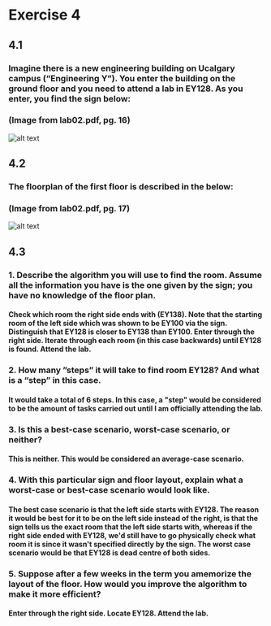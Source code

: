 # Exercise 4
## 4.1
### Imagine there is a new engineering building on Ucalgary campus (“Engineering Y”). You enter the building on the ground floor and you need to attend a lab in EY128. As you enter, you find the sign below: 
### (Image from lab02.pdf, pg. 16)
![alt text](image-2.png)

## 4.2
### The floorplan of the first floor is described in the below:
### (Image from lab02.pdf, pg. 17)
![alt text](image-1.png)

## 4.3
### 1. Describe the algorithm you will use to find the room. Assume all the information you have is the one given by the sign; you have no knowledge of the floor plan.
#### Check which room the right side ends with (EY138). Note that the starting room of the left side which was shown to be EY100 via the sign. Distinguish that EY128 is closer to EY138 than EY100. Enter through the right side. Iterate through each room (in this case backwards) until EY128 is found. Attend the lab.

### 2. How many ”steps” it will take to find room EY128? And what is a “step” in this case.
#### It would take a total of 6 steps. In this case, a "step" would be considered to be the amount of tasks carried out until I am officially attending the lab.

### 3. Is this a best-case scenario, worst-case scenario, or neither?
#### This is neither. This would be considered an average-case scenario.

### 4. With this particular sign and floor layout, explain what a worst-case or best-case scenario would look like.
#### The best case scenario is that the left side starts with EY128. The reason it would be best for it to be on the left side instead of the right, is that the sign tells us the exact room that the left side starts with, whereas if the right side ended with EY128, we'd still have to go physically check what room it is since it wasn't specified directly by the sign. The worst case scenario would be that EY128 is dead centre of both sides.

### 5. Suppose after a few weeks in the term you amemorize the layout of the floor. How would you improve the algorithm to make it more efficient?
#### Enter through the right side. Locate EY128. Attend the lab.